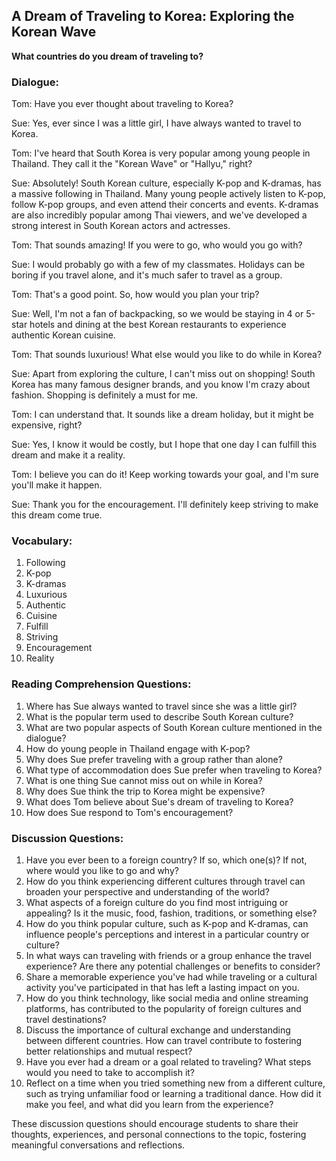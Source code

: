 ## A Dream of Traveling to Korea: Exploring the Korean Wave

**What countries do you dream of traveling to?**  

### Dialogue:   

Tom: Have you ever thought about traveling to Korea?

Sue: Yes, ever since I was a little girl, I have always wanted to travel to Korea.

Tom: I've heard that South Korea is very popular among young people in Thailand. They call it the "Korean Wave" or "Hallyu," right?

Sue: Absolutely! South Korean culture, especially K-pop and K-dramas, has a massive following in Thailand. Many young people actively listen to K-pop, follow K-pop groups, and even attend their concerts and events. K-dramas are also incredibly popular among Thai viewers, and we've developed a strong interest in South Korean actors and actresses.

Tom: That sounds amazing! If you were to go, who would you go with?

Sue: I would probably go with a few of my classmates. Holidays can be boring if you travel alone, and it's much safer to travel as a group.

Tom: That's a good point. So, how would you plan your trip?

Sue: Well, I'm not a fan of backpacking, so we would be staying in 4 or 5-star hotels and dining at the best Korean restaurants to experience authentic Korean cuisine.

Tom: That sounds luxurious! What else would you like to do while in Korea?

Sue: Apart from exploring the culture, I can't miss out on shopping! South Korea has many famous designer brands, and you know I'm crazy about fashion. Shopping is definitely a must for me.

Tom: I can understand that. It sounds like a dream holiday, but it might be expensive, right?

Sue: Yes, I know it would be costly, but I hope that one day I can fulfill this dream and make it a reality.

Tom: I believe you can do it! Keep working towards your goal, and I'm sure you'll make it happen.

Sue: Thank you for the encouragement. I'll definitely keep striving to make this dream come true.


### Vocabulary:  

1. Following
2. K-pop
3. K-dramas
4. Luxurious
5. Authentic
6. Cuisine
7. Fulfill
8. Striving
9. Encouragement
10. Reality

### Reading Comprehension Questions:

1. Where has Sue always wanted to travel since she was a little girl?
2. What is the popular term used to describe South Korean culture?
3. What are two popular aspects of South Korean culture mentioned in the dialogue?
4. How do young people in Thailand engage with K-pop?
5. Why does Sue prefer traveling with a group rather than alone?
6. What type of accommodation does Sue prefer when traveling to Korea?
7. What is one thing Sue cannot miss out on while in Korea?
8. Why does Sue think the trip to Korea might be expensive?
9. What does Tom believe about Sue's dream of traveling to Korea?
10. How does Sue respond to Tom's encouragement?

### Discussion Questions:

1. Have you ever been to a foreign country? If so, which one(s)? If not, where would you like to go and why?
2. How do you think experiencing different cultures through travel can broaden your perspective and understanding of the world?
3. What aspects of a foreign culture do you find most intriguing or appealing? Is it the music, food, fashion, traditions, or something else?
4. How do you think popular culture, such as K-pop and K-dramas, can influence people's perceptions and interest in a particular country or culture?
5. In what ways can traveling with friends or a group enhance the travel experience? Are there any potential challenges or benefits to consider?
6. Share a memorable experience you've had while traveling or a cultural activity you've participated in that has left a lasting impact on you.
7. How do you think technology, like social media and online streaming platforms, has contributed to the popularity of foreign cultures and travel destinations?
8. Discuss the importance of cultural exchange and understanding between different countries. How can travel contribute to fostering better relationships and mutual respect?
9. Have you ever had a dream or a goal related to traveling? What steps would you need to take to accomplish it?
10. Reflect on a time when you tried something new from a different culture, such as trying unfamiliar food or learning a traditional dance. How did it make you feel, and what did you learn from the experience?

These discussion questions should encourage students to share their thoughts, experiences, and personal connections to the topic, fostering meaningful conversations and reflections.
